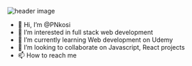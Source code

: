 ![header image](https://scontent-jnb1-1.xx.fbcdn.net/v/t39.30808-6/292285763_1492445287858404_8974446617927735783_n.jpg?_nc_cat=101&ccb=1-7&_nc_sid=19026a&_nc_eui2=AeF7x3Vywb9ZH_3yXNwMKgFFSspjCmxue5lKymMKbG57mXbZruSMF6mJ7XxU9ASkguBJe49MmYpsU7Z8Qvx0P_Mn&_nc_ohc=nfqrVj8XwywAX_QI2Da&tn=hiDgpa1-C0BElPTz&_nc_ht=scontent-jnb1-1.xx&oh=00_AT9A4SLUCCKvEenS3uw_q_8RCWFmTp0X6DtVMJQpPXjx9Q&oe=62F0013E)
- 👋 Hi, I’m @PNkosi
- 👀 I’m interested in full stack web development
- 🌱 I’m currently learning Web development on Udemy
- 💞️ I’m looking to collaborate on Javascript, React projects
- 📫 How to reach me

<!---
PNkosi/PNkosi is a ✨ special ✨ repository because its `README.md` (this file) appears on your GitHub profile.
You can click the Preview link to take a look at your changes.
--->
